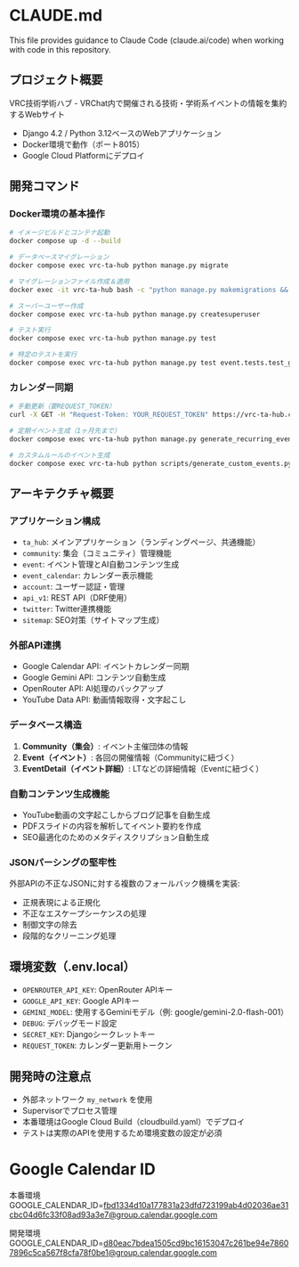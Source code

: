 # CLAUDE.md

This file provides guidance to Claude Code (claude.ai/code) when working with code in this repository.

## プロジェクト概要

VRC技術学術ハブ - VRChat内で開催される技術・学術系イベントの情報を集約するWebサイト
- Django 4.2 / Python 3.12ベースのWebアプリケーション
- Docker環境で動作（ポート8015）
- Google Cloud Platformにデプロイ

## 開発コマンド

### Docker環境の基本操作
```bash
# イメージビルドとコンテナ起動
docker compose up -d --build

# データベースマイグレーション
docker compose exec vrc-ta-hub python manage.py migrate

# マイグレーションファイル作成＆適用
docker exec -it vrc-ta-hub bash -c "python manage.py makemigrations && python manage.py migrate"

# スーパーユーザー作成
docker compose exec vrc-ta-hub python manage.py createsuperuser

# テスト実行
docker compose exec vrc-ta-hub python manage.py test

# 特定のテストを実行
docker compose exec vrc-ta-hub python manage.py test event.tests.test_generate_blog
```

### カレンダー同期
```bash
# 手動更新（要REQUEST_TOKEN）
curl -X GET -H "Request-Token: YOUR_REQUEST_TOKEN" https://vrc-ta-hub.com/event/update/

# 定期イベント生成（1ヶ月先まで）
docker compose exec vrc-ta-hub python manage.py generate_recurring_events

# カスタムルールのイベント生成
docker compose exec vrc-ta-hub python scripts/generate_custom_events.py
```

## アーキテクチャ概要

### アプリケーション構成
- `ta_hub`: メインアプリケーション（ランディングページ、共通機能）
- `community`: 集会（コミュニティ）管理機能
- `event`: イベント管理とAI自動コンテンツ生成
- `event_calendar`: カレンダー表示機能
- `account`: ユーザー認証・管理
- `api_v1`: REST API（DRF使用）
- `twitter`: Twitter連携機能
- `sitemap`: SEO対策（サイトマップ生成）

### 外部API連携
- Google Calendar API: イベントカレンダー同期
- Google Gemini API: コンテンツ自動生成
- OpenRouter API: AI処理のバックアップ
- YouTube Data API: 動画情報取得・文字起こし

### データベース構造
1. **Community（集会）**: イベント主催団体の情報
2. **Event（イベント）**: 各回の開催情報（Communityに紐づく）
3. **EventDetail（イベント詳細）**: LTなどの詳細情報（Eventに紐づく）

### 自動コンテンツ生成機能
- YouTube動画の文字起こしからブログ記事を自動生成
- PDFスライドの内容を解析してイベント要約を作成
- SEO最適化のためのメタディスクリプション自動生成

### JSONパーシングの堅牢性
外部APIの不正なJSONに対する複数のフォールバック機構を実装:
- 正規表現による正規化
- 不正なエスケープシーケンスの処理
- 制御文字の除去
- 段階的なクリーニング処理

## 環境変数（.env.local）
- `OPENROUTER_API_KEY`: OpenRouter APIキー
- `GOOGLE_API_KEY`: Google APIキー
- `GEMINI_MODEL`: 使用するGeminiモデル（例: google/gemini-2.0-flash-001）
- `DEBUG`: デバッグモード設定
- `SECRET_KEY`: Djangoシークレットキー
- `REQUEST_TOKEN`: カレンダー更新用トークン

## 開発時の注意点
- 外部ネットワーク `my_network` を使用
- Supervisorでプロセス管理
- 本番環境はGoogle Cloud Build（cloudbuild.yaml）でデプロイ
- テストは実際のAPIを使用するため環境変数の設定が必須

# Google Calendar ID
本番環境
GOOGLE_CALENDAR_ID=fbd1334d10a177831a23dfd723199ab4d02036ae31cbc04d6fc33f08ad93a3e7@group.calendar.google.com

開発環境
GOOGLE_CALENDAR_ID=d80eac7bdea1505cd9bc16153047c261be94e78607896c5ca567f8cfa78f0be1@group.calendar.google.com
